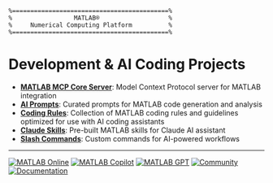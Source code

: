 ```
%===========================================%
%                 MATLAB®                   %
%     Numerical Computing Platform          %
%===========================================%
```

# Development & AI Coding Projects

- **[MATLAB MCP Core Server](https://github.com/matlab/matlab-mcp-core-server)**: Model Context Protocol server for MATLAB integration
- **[AI Prompts](https://github.com/matlab/prompts)**: Curated prompts for MATLAB code generation and analysis
- **[Coding Rules](https://github.com/matlab/rules)**: Collection of MATLAB coding rules and guidelines optimized for use with AI coding assistants
- **[Claude Skills](https://github.com/matlab/skills)**: Pre-built MATLAB skills for Claude AI assistant
- **[Slash Commands](https://github.com/matlab/slash-commands)**: Custom commands for AI-powered workflows

---

[![MATLAB Online](https://img.shields.io/badge/MATLAB-Online-blue)](https://matlab.mathworks.com)
[![MATLAB Copilot](https://img.shields.io/badge/MATLAB-Copilot-green)](https://www.mathworks.com/products/matlab-copilot.html)
[![MATLAB GPT](https://img.shields.io/badge/MATLAB-GPT-purple)](https://chatgpt.com/g/g-QFTjbeK3U-matlab)
[![Community](https://img.shields.io/badge/MATLAB-Community-orange)](https://www.mathworks.com/matlabcentral/)
[![Documentation](https://img.shields.io/badge/MATLAB-Docs-red)](https://www.mathworks.com/help)
